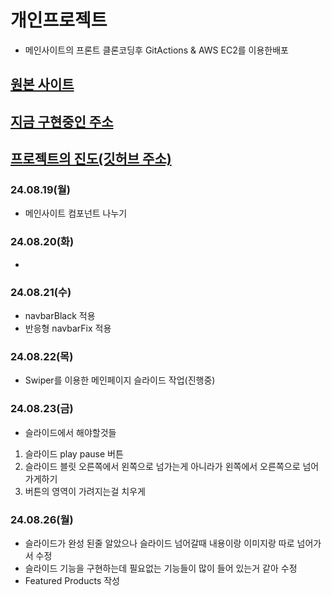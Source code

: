 # 개인프로젝트

- 메인사이트의 프론트 클론코딩후 GitActions & AWS EC2를 이용한배포

## [원본 사이트](https://www.masterdynamic.com/)

## [지금 구현중인 주소](http://ec2-13-211-167-18.ap-southeast-2.compute.amazonaws.com/)

## [프로젝트의 진도(깃허브 주소)](https://github.com/findem2/clone-coding)

### 24.08.19(월)

- 메인사이트 컴포넌트 나누기

### 24.08.20(화)

-

### 24.08.21(수)

- navbarBlack 적용
- 반응형 navbarFix 적용

### 24.08.22(목)

- Swiper를 이용한 메인페이지 슬라이드 작업(진행중)

### 24.08.23(금)

- 슬라이드에서 해야할것들

1. 슬라이드 play pause 버튼
2. 슬라이드 블릿 오른쪽에서 왼쪽으로 넘가는게 아니라가 왼쪽에서 오른쪽으로 넘어가게하기
3. 버튼의 영역이 가려지는걸 치우게

### 24.08.26(월)

- 슬라이드가 완성 된줄 알았으나 슬라이드 넘어갈때 내용이랑 이미지랑 따로 넘어가서 수정
- 슬라이드 기능을 구현하는데 필요없는 기능들이 많이 들어 있는거 같아 수정
- Featured Products 작성
